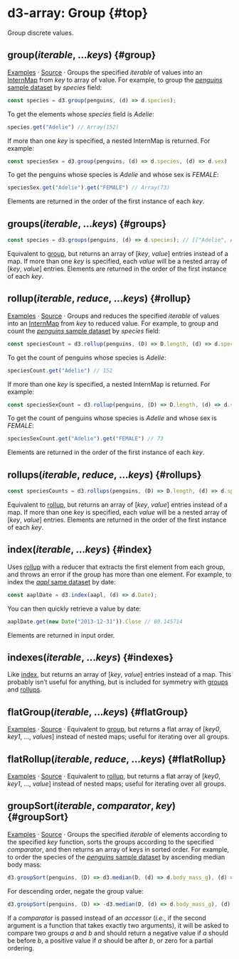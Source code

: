 # d3-array: Group {#top}

Group discrete values.

## group(*iterable*, ...*keys*) {#group}

[Examples](https://observablehq.com/@d3/d3-group-d3-rollup) · [Source](https://github.com/d3/d3-array/blob/main/src/group.js) · Groups the specified *iterable* of values into an [InternMap](./intern.md#InternMap) from *key* to array of value. For example, to group the [*penguins* sample dataset](https://observablehq.com/@observablehq/sample-datasets#penguins) by *species* field:

```js
const species = d3.group(penguins, (d) => d.species);
```

To get the elements whose *species* field is *Adelie*:

```js
species.get("Adelie") // Array(152)
```

If more than one *key* is specified, a nested InternMap is returned. For example:

```js
const speciesSex = d3.group(penguins, (d) => d.species, (d) => d.sex)
```

To get the penguins whose species is *Adelie* and whose sex is *FEMALE*:

```js
speciesSex.get("Adelie").get("FEMALE") // Array(73)
```

Elements are returned in the order of the first instance of each *key*.

## groups(*iterable*, ...*keys*) {#groups}

```js
const species = d3.groups(penguins, (d) => d.species); // [["Adelie", Array(152)], …]
```

Equivalent to [group](#group), but returns an array of [*key*, *value*] entries instead of a map. If more than one *key* is specified, each *value* will be a nested array of [*key*, *value*] entries. Elements are returned in the order of the first instance of each *key*.

## rollup(*iterable*, *reduce*, ...*keys*) {#rollup}

[Examples](https://observablehq.com/@d3/d3-group-d3-rollup) · [Source](https://github.com/d3/d3-array/blob/main/src/group.js) · Groups and reduces the specified *iterable* of values into an [InternMap](./intern.md#InternMap) from *key* to reduced value. For example, to group and count the [*penguins* sample dataset](https://observablehq.com/@observablehq/sample-datasets#penguins) by *species* field:

```js
const speciesCount = d3.rollup(penguins, (D) => D.length, (d) => d.species);
```

To get the count of penguins whose species is *Adelie*:

```js
speciesCount.get("Adelie") // 152
```

If more than one *key* is specified, a nested InternMap is returned. For example:

```js
const speciesSexCount = d3.rollup(penguins, (D) => D.length, (d) => d.species, (d) => d.sex);
```

To get the count of penguins whose species is *Adelie* and whose sex is *FEMALE*:

```js
speciesSexCount.get("Adelie").get("FEMALE") // 73
```

Elements are returned in the order of the first instance of each *key*.

## rollups(*iterable*, *reduce*, ...*keys*) {#rollups}

```js
const speciesCounts = d3.rollups(penguins, (D) => D.length, (d) => d.species); // [["Adelie", 152], …]
```

Equivalent to [rollup](#rollup), but returns an array of [*key*, *value*] entries instead of a map. If more than one *key* is specified, each *value* will be a nested array of [*key*, *value*] entries. Elements are returned in the order of the first instance of each *key*.

## index(*iterable*, ...*keys*) {#index}

Uses [rollup](#rollup) with a reducer that extracts the first element from each group, and throws an error if the group has more than one element. For example, to index the [*aapl* same dataset](https://observablehq.com/@observablehq/sample-datasets#aapl) by date:

```js
const aaplDate = d3.index(aapl, (d) => d.Date);
```

You can then quickly retrieve a value by date:

```js
aaplDate.get(new Date("2013-12-31")).Close // 80.145714
```

Elements are returned in input order.

## indexes(*iterable*, ...*keys*) {#indexes}

Like [index](#index), but returns an array of [*key*, *value*] entries instead of a map. This probably isn’t useful for anything, but is included for symmetry with [groups](#groups) and [rollups](#rollups).

## flatGroup(*iterable*, ...*keys*) {#flatGroup}

[Examples](https://observablehq.com/@d3/d3-flatgroup) · [Source](https://github.com/d3/d3-array/blob/main/src/group.js) · Equivalent to [group](#group), but returns a flat array of [*key0*, *key1*, …, *values*] instead of nested maps; useful for iterating over all groups.

## flatRollup(*iterable*, *reduce*, ...*keys*) {#flatRollup}

[Examples](https://observablehq.com/@d3/d3-flatgroup) · [Source](https://github.com/d3/d3-array/blob/main/src/group.js) · Equivalent to [rollup](#rollup), but returns a flat array of [*key0*, *key1*, …, *value*] instead of nested maps; useful for iterating over all groups.

## groupSort(*iterable*, *comparator*, *key*) {#groupSort}

[Examples](https://observablehq.com/@d3/d3-groupsort) · [Source](https://github.com/d3/d3-array/blob/main/src/groupSort.js) · Groups the specified *iterable* of elements according to the specified *key* function, sorts the groups according to the specified *comparator*, and then returns an array of keys in sorted order. For example, to order the species of the [*penguins* sample dataset](https://observablehq.com/@observablehq/sample-datasets#penguins) by ascending median body mass:

```js
d3.groupSort(penguins, (D) => d3.median(D, (d) => d.body_mass_g), (d) => d.species) // ["Adelie", "Chinstrap", "Gentoo"]
```

For descending order, negate the group value:

```js
d3.groupSort(penguins, (D) => -d3.median(D, (d) => d.body_mass_g), (d) => d.species) // ["Gentoo", "Adelie", "Chinstrap"]
```

If a *comparator* is passed instead of an *accessor* (*i.e.*, if the second argument is a function that takes exactly two arguments), it will be asked to compare two groups *a* and *b* and should return a negative value if *a* should be before *b*, a positive value if *a* should be after *b*, or zero for a partial ordering.
